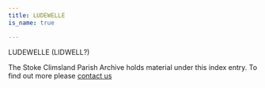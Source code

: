 ```yaml
---
title: LUDEWELLE
is_name: true

---
```


LUDEWELLE (LIDWELL?)


The Stoke Climsland Parish Archive holds material under this index entry. To find out more please [contact us](/contact/)
